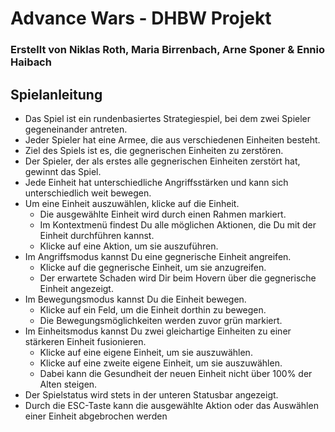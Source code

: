 # Advance Wars - DHBW Projekt
### Erstellt von Niklas Roth, Maria Birrenbach, Arne Sponer & Ennio Haibach
## Spielanleitung
* Das Spiel ist ein rundenbasiertes Strategiespiel, bei dem zwei Spieler gegeneinander antreten.
* Jeder Spieler hat eine Armee, die aus verschiedenen Einheiten besteht.
* Ziel des Spiels ist es, die gegnerischen Einheiten zu zerstören.
* Der Spieler, der als erstes alle gegnerischen Einheiten zerstört hat, gewinnt das Spiel.
* Jede Einheit hat unterschiedliche Angriffsstärken und kann sich unterschiedlich weit bewegen.
* Um eine Einheit auszuwählen, klicke auf die Einheit.
    * Die ausgewählte Einheit wird durch einen Rahmen markiert.
    * Im Kontextmenü findest Du alle möglichen Aktionen, die Du mit der Einheit durchführen kannst.
    * Klicke auf eine Aktion, um sie auszuführen.
* Im Angriffsmodus kannst Du eine gegnerische Einheit angreifen.
    * Klicke auf die gegnerische Einheit, um sie anzugreifen.
    * Der erwartete Schaden wird Dir beim Hovern über die gegnerische Einheit angezeigt.
* Im Bewegungsmodus kannst Du die Einheit bewegen.
    * Klicke auf ein Feld, um die Einheit dorthin zu bewegen.
    * Die Bewegungsmöglichkeiten werden zuvor grün markiert.
* Im Einheitsmodus kannst Du zwei gleichartige Einheiten zu einer stärkeren Einheit fusionieren.
    * Klicke auf eine eigene Einheit, um sie auszuwählen.
    * Klicke auf eine zweite eigene Einheit, um sie auszuwählen.
    * Dabei kann die Gesundheit der neuen Einheit nicht über 100% der Alten steigen.
* Der Spielstatus wird stets in der unteren Statusbar angezeigt.
* Durch die ESC-Taste kann die ausgewählte Aktion oder das Auswählen einer Einheit abgebrochen werden
